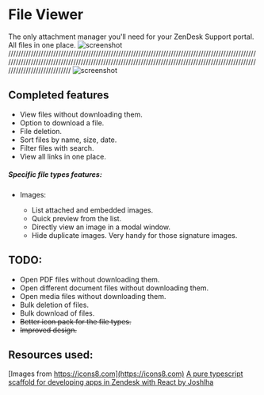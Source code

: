 # File Viewer

The only attachment manager you'll need for your ZenDesk Support portal. All files in one place.
![screenshot](https://i.imgur.com/ouTKGPo.png)
///////////////////////////////////////////////////////////////////////////////////////////////////////////////////////////////////////////////////////////////////////////////////////////////////////////////////////////////
![screenshot](https://i.imgur.com/MJreVAD.png)

## Completed features

-   View files without downloading them.
-   Option to download a file.
-   File deletion.
-   Sort files by name, size, date.
-   Filter files with search.
-   View all links in one place.

##### Specific file types features:

-   Images:

    -   List attached and embedded images.
    -   Quick preview from the list.
    -   Directly view an image in a modal window.
    -   Hide duplicate images. Very handy for those signature images.

## TODO:

-   Open PDF files without downloading them.
-   Open different document files without downloading them.
-   Open media files without downloading them.
-   Bulk deletion of files.
-   Bulk download of files.
-   ~~Better icon pack for the file types.~~
-   ~~Improved design.~~

## Resources used:

[Images from https://icons8.com](https://icons8.com)
[A pure typescript scaffold for developing apps in Zendesk with React by Joshlha](https://github.com/Joshlha/zd-ts-react)
